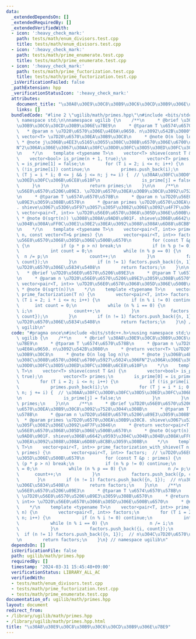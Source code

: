 ```yaml
---
data:
  _extendedDependsOn: []
  _extendedRequiredBy: []
  _extendedVerifiedWith:
  - icon: ':heavy_check_mark:'
    path: tests/math/enum_divisors.test.cpp
    title: tests/math/enum_divisors.test.cpp
  - icon: ':heavy_check_mark:'
    path: tests/math/prime_enumerate.test.cpp
    title: tests/math/prime_enumerate.test.cpp
  - icon: ':heavy_check_mark:'
    path: tests/math/prime_fuctorization.test.cpp
    title: tests/math/prime_fuctorization.test.cpp
  _isVerificationFailed: false
  _pathExtension: hpp
  _verificationStatusIcon: ':heavy_check_mark:'
  attributes:
    document_title: "\u30A8\u30E9\u30C8\u30B9\u30C6\u30CD\u30B9\u306E\u7BE9"
    links: []
  bundledCode: "#line 2 \"ugilib/math/primes.hpp\"\n#include <bits/stdc++.h>\nusing\
    \ namespace std;\n\nnamespace ugilib {\n    /**\n     * @brief \u30A8\u30E9\u30C8\
    \u30B9\u30C6\u30CD\u30B9\u306E\u7BE9\n     * @tparam T \u6574\u6570\u578B\n  \
    \   * @param n \u7D20\u6570\u306E\u4E0A\u9650. n\u3092\u542B\u3080\n     * @return\
    \ vector<T> \u7D20\u6570\u30EA\u30B9\u30C8\n     * @note O(n log log n)\n    \
    \ * @note j\u306B\u4EE3\u5165\u3055\u308C\u308B\u6570\u306E\u6700\u5927\u5024\u306F\
    N^2\u306A\u306E\u3067\u30AA\u30FC\u30D0\u30FC\u30D5\u30ED\u30FC\u306B\u6CE8\u610F\
    \n    */\n    template <typename T>\n    vector<T> shieve(const T &n) {\n    \
    \    vector<bool> is_prime(n + 1, true);\n        vector<T> primes;\n        is_prime[0]\
    \ = is_prime[1] = false;\n        for (T i = 2; i <= n; i++) {\n            if\
    \ (!is_prime[i]) continue;\n            primes.push_back(i);\n            for\
    \ (T j = i * i; 0 <= j && j <= n; j += i) {  // \u30AA\u30FC\u30D0\u30FC\u30D5\
    \u30ED\u30FC\u306B\u6CE8\u610F\n                is_prime[j] = false;\n       \
    \     }\n        }\n        return primes;\n    }\n\n    /**\n     * @brief \u7D20\
    \u56E0\u6570\u5206\u89E3. \u7D20\u6570\u30EA\u30B9\u30C8\u3092\u7528\u3044\u308B\
    \n     * @tparam T \u6574\u6570\u578B\n     * @param n \u7D20\u56E0\u6570\u5206\
    \u89E3\u3059\u308B\u6570\n     * @param primes \u7D20\u6570\u30EA\u30B9\u30C8\
    . shieve\u3067\u53D6\u5F97\u3057\u305F\u3082\u306E\u3092\u4F7F\u3046\n     * @return\
    \ vector<pair<T, int>> \u7D20\u56E0\u6570\u3068\u305D\u306E\u500B\u6570\n    \
    \ * @note O(sqrt(n)) \u3088\u308A\u9AD8\u901F. shieve\u306B\u6642\u9593\u304C\u304B\
    \u304B\u308A\uFF0C\u30E1\u30E2\u30EA\u3092\u3088\u308A\u6D88\u8CBB\u3059\u308B\
    \n    */\n    template <typename T>\n    vector<pair<T, int>> prime_factorization_with_shieve(T\
    \ n, const vector<T>& primes) {\n        vector<pair<T, int>> factors;  // \u7D20\
    \u56E0\u6570\u3068\u305D\u306E\u500B\u6570\n        for (const T &p : primes)\
    \ {\n            if (p * p > n) break;\n            if (n % p != 0) continue;\n\
    \            int count = 0;\n            while (n % p == 0) {\n              \
    \  n /= p;\n                count++;\n            }\n            factors.push_back({p,\
    \ count});\n        }\n        if (n != 1) factors.push_back({n, 1});  // n\u304C\
    \u7D20\u6570\u306E\u5834\u5408\n        return factors;\n    }\n\n    /**\n  \
    \   * @brief \u7D20\u56E0\u6570\u5206\u89E3\n     * @tparam T \u6574\u6570\u578B\
    \n     * @param n \u7D20\u56E0\u6570\u5206\u89E3\u3059\u308B\u6570\n     * @return\
    \ vector<pair<T, int>> \u7D20\u56E0\u6570\u3068\u305D\u306E\u500B\u6570\n    \
    \ * @note O(sqrt(n))\n    */\n    template <typename T>\n    vector<pair<T, int>>\
    \ prime_factorization(T n) {\n        vector<pair<T, int>> factors;\n        for\
    \ (T i = 2; i * i <= n; i++) {\n            if (n % i != 0) continue;\n      \
    \      int count = 0;\n            while (n % i == 0) {\n                n /=\
    \ i;\n                count++;\n            }\n            factors.push_back({i,\
    \ count});\n        }\n        if (n != 1) factors.push_back({n, 1});  // n\u304C\
    \u7D20\u6570\u306E\u5834\u5408\n        return factors;\n    }\n} // namespace\
    \ ugilib\n"
  code: "#pragma once\n#include <bits/stdc++.h>\nusing namespace std;\n\nnamespace\
    \ ugilib {\n    /**\n     * @brief \u30A8\u30E9\u30C8\u30B9\u30C6\u30CD\u30B9\u306E\
    \u7BE9\n     * @tparam T \u6574\u6570\u578B\n     * @param n \u7D20\u6570\u306E\
    \u4E0A\u9650. n\u3092\u542B\u3080\n     * @return vector<T> \u7D20\u6570\u30EA\
    \u30B9\u30C8\n     * @note O(n log log n)\n     * @note j\u306B\u4EE3\u5165\u3055\
    \u308C\u308B\u6570\u306E\u6700\u5927\u5024\u306FN^2\u306A\u306E\u3067\u30AA\u30FC\
    \u30D0\u30FC\u30D5\u30ED\u30FC\u306B\u6CE8\u610F\n    */\n    template <typename\
    \ T>\n    vector<T> shieve(const T &n) {\n        vector<bool> is_prime(n + 1,\
    \ true);\n        vector<T> primes;\n        is_prime[0] = is_prime[1] = false;\n\
    \        for (T i = 2; i <= n; i++) {\n            if (!is_prime[i]) continue;\n\
    \            primes.push_back(i);\n            for (T j = i * i; 0 <= j && j <=\
    \ n; j += i) {  // \u30AA\u30FC\u30D0\u30FC\u30D5\u30ED\u30FC\u306B\u6CE8\u610F\
    \n                is_prime[j] = false;\n            }\n        }\n        return\
    \ primes;\n    }\n\n    /**\n     * @brief \u7D20\u56E0\u6570\u5206\u89E3. \u7D20\
    \u6570\u30EA\u30B9\u30C8\u3092\u7528\u3044\u308B\n     * @tparam T \u6574\u6570\
    \u578B\n     * @param n \u7D20\u56E0\u6570\u5206\u89E3\u3059\u308B\u6570\n   \
    \  * @param primes \u7D20\u6570\u30EA\u30B9\u30C8. shieve\u3067\u53D6\u5F97\u3057\
    \u305F\u3082\u306E\u3092\u4F7F\u3046\n     * @return vector<pair<T, int>> \u7D20\
    \u56E0\u6570\u3068\u305D\u306E\u500B\u6570\n     * @note O(sqrt(n)) \u3088\u308A\
    \u9AD8\u901F. shieve\u306B\u6642\u9593\u304C\u304B\u304B\u308A\uFF0C\u30E1\u30E2\
    \u30EA\u3092\u3088\u308A\u6D88\u8CBB\u3059\u308B\n    */\n    template <typename\
    \ T>\n    vector<pair<T, int>> prime_factorization_with_shieve(T n, const vector<T>&\
    \ primes) {\n        vector<pair<T, int>> factors;  // \u7D20\u56E0\u6570\u3068\
    \u305D\u306E\u500B\u6570\n        for (const T &p : primes) {\n            if\
    \ (p * p > n) break;\n            if (n % p != 0) continue;\n            int count\
    \ = 0;\n            while (n % p == 0) {\n                n /= p;\n          \
    \      count++;\n            }\n            factors.push_back({p, count});\n \
    \       }\n        if (n != 1) factors.push_back({n, 1});  // n\u304C\u7D20\u6570\
    \u306E\u5834\u5408\n        return factors;\n    }\n\n    /**\n     * @brief \u7D20\
    \u56E0\u6570\u5206\u89E3\n     * @tparam T \u6574\u6570\u578B\n     * @param n\
    \ \u7D20\u56E0\u6570\u5206\u89E3\u3059\u308B\u6570\n     * @return vector<pair<T,\
    \ int>> \u7D20\u56E0\u6570\u3068\u305D\u306E\u500B\u6570\n     * @note O(sqrt(n))\n\
    \    */\n    template <typename T>\n    vector<pair<T, int>> prime_factorization(T\
    \ n) {\n        vector<pair<T, int>> factors;\n        for (T i = 2; i * i <=\
    \ n; i++) {\n            if (n % i != 0) continue;\n            int count = 0;\n\
    \            while (n % i == 0) {\n                n /= i;\n                count++;\n\
    \            }\n            factors.push_back({i, count});\n        }\n      \
    \  if (n != 1) factors.push_back({n, 1});  // n\u304C\u7D20\u6570\u306E\u5834\u5408\
    \n        return factors;\n    }\n} // namespace ugilib\n"
  dependsOn: []
  isVerificationFile: false
  path: ugilib/math/primes.hpp
  requiredBy: []
  timestamp: '2024-03-31 15:45:48+09:00'
  verificationStatus: LIBRARY_ALL_AC
  verifiedWith:
  - tests/math/enum_divisors.test.cpp
  - tests/math/prime_fuctorization.test.cpp
  - tests/math/prime_enumerate.test.cpp
documentation_of: ugilib/math/primes.hpp
layout: document
redirect_from:
- /library/ugilib/math/primes.hpp
- /library/ugilib/math/primes.hpp.html
title: "\u30A8\u30E9\u30C8\u30B9\u30C6\u30CD\u30B9\u306E\u7BE9"
---
```

